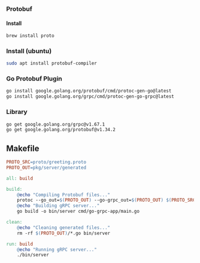 ### 

### Protobuf
#### Install
```bash
brew install proto
```

### Install (ubuntu)
```bash
sudo apt install protobuf-compiler
```

### Go Protobuf Plugin
```bash 
go install google.golang.org/protobuf/cmd/protoc-gen-go@latest
go install google.golang.org/grpc/cmd/protoc-gen-go-grpc@latest
```

### Library
```bash
go get google.golang.org/grpc@v1.67.1
go get google.golang.org/protobuf@v1.34.2
```

## Makefile
```makefile
PROTO_SRC=proto/greeting.proto
PROTO_OUT=pkg/server/generated

all: build

build:
	@echo "Compiling Protobuf files..."
	protoc --go_out=$(PROTO_OUT) --go-grpc_out=$(PROTO_OUT) $(PROTO_SRC)
	@echo "Building gRPC server..."
	go build -o bin/server cmd/go-grpc-app/main.go

clean:
	@echo "Cleaning generated files..."
	rm -rf $(PROTO_OUT)/*.go bin/server

run: build
	@echo "Running gRPC server..."
	./bin/server
``` 
